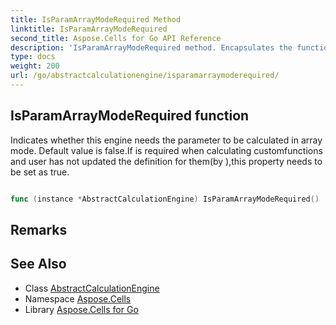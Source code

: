 ```yaml
---
title: IsParamArrayModeRequired Method 
linktitle: IsParamArrayModeRequired
second_title: Aspose.Cells for Go API Reference
description: 'IsParamArrayModeRequired method. Encapsulates the function that represents isparamarraymoderequired in Go.'
type: docs
weight: 200
url: /go/abstractcalculationengine/isparamarraymoderequired/
---
```


## IsParamArrayModeRequired function

Indicates whether this engine needs the parameter to be calculated in array mode. Default value is false.If <see cref="CalculationData.GetParamValueInArrayMode(int, int, int)"/> is required when calculating customfunctions and user has not updated the definition for them(by <see cref="Workbook.UpdateCustomFunctionDefinition(CustomFunctionDefinition)"/>),this property needs to be set as true.

```go

func (instance *AbstractCalculationEngine) IsParamArrayModeRequired()  (bool,  error) 

```

## Remarks


## See Also

* Class [AbstractCalculationEngine](../)
* Namespace [Aspose.Cells](../../)
* Library [Aspose.Cells for Go](../../../)
